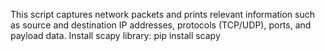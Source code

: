 This script captures network packets and prints relevant 
information such as source and destination IP addresses, 
protocols (TCP/UDP), ports, and payload data.
Install scapy library:
pip install scapy
